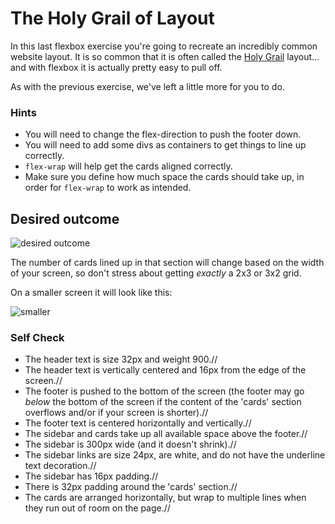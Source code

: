 # The Holy Grail of Layout

In this last flexbox exercise you're going to recreate an incredibly common website layout. It is so common that it is often called the [Holy Grail](https://www.google.com/search?q=holy+grail+layout&tbm=isch&sclient=img) layout... and with flexbox it is actually pretty easy to pull off.

As with the previous exercise, we've left a little more for you to do.

### Hints
- You will need to change the flex-direction to push the footer down.
- You will need to add some divs as containers to get things to line up correctly.
- `flex-wrap` will help get the cards aligned correctly.
-  Make sure you define how much space the cards should take up, in order for `flex-wrap` to work as intended.

## Desired outcome

![desired outcome](./desired-outcome.png)

The number of cards lined up in that section will change based on the width of your screen, so don't stress about getting _exactly_ a 2x3 or 3x2 grid.

On a smaller screen it will look like this:

![smaller](./desired-outcome-smaller.png)

### Self Check
- The header text is size 32px and weight 900.//
- The header text is vertically centered and 16px from the edge of the screen.//
- The footer is pushed to the bottom of the screen (the footer may go _below_ the bottom of the screen if the content of the 'cards' section overflows and/or if your screen is shorter).//
- The footer text is centered horizontally and vertically.//
- The sidebar and cards take up all available space above the footer.//
- The sidebar is 300px wide (and it doesn't shrink).//
- The sidebar links are size 24px, are white, and do not have the underline text decoration.//
- The sidebar has 16px padding.//
- There is 32px padding around the 'cards' section.//
- The cards are arranged horizontally, but wrap to multiple lines when they run out of room on the page.//
